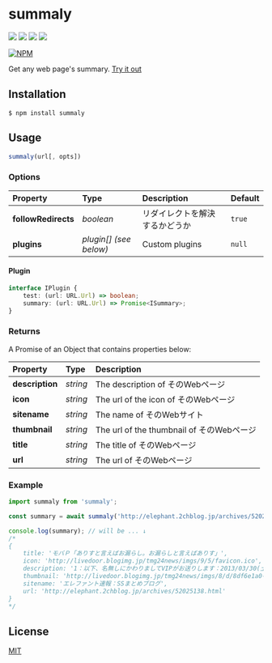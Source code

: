 summaly
=======

[![][npm-badge]][npm-link]
[![][mit-badge]][mit]
[![][himawari-badge]][himasaku]
[![][sakurako-badge]][himasaku]

[![NPM](https://nodei.co/npm/summaly.png?downloads=true&downloadRank=true&stars=true)](https://www.npmjs.com/package/summaly)

Get any web page's summary. [Try it out](https://runkit.com/npm/summaly)

Installation
------------
`$ npm install summaly`

Usage
-----
``` javascript
summaly(url[, opts])
```

### Options
| Property            | Type                   | Description                 | Default |
| :------------------ | :--------------------- | :-------------------------- | :------ |
| **followRedirects** | *boolean*              | リダイレクトを解決するかどうか | `true`  |
| **plugins**         | *plugin[] (see below)* | Custom plugins              | `null`  |

#### Plugin
``` typescript
interface IPlugin {
	test: (url: URL.Url) => boolean;
	summary: (url: URL.Url) => Promise<ISummary>;
}
```

### Returns
A Promise of an Object that contains properties below:

| Property        | Type     | Description                              |
| :-------------- | :------- | :--------------------------------------- |
| **description** | *string* | The description of そのWebページ          |
| **icon**        | *string* | The url of the icon of そのWebページ      |
| **sitename**    | *string* | The name of そのWebサイト                 |
| **thumbnail**   | *string* | The url of the thumbnail of そのWebページ |
| **title**       | *string* | The title of そのWebページ                |
| **url**         | *string* | The url of そのWebページ                  |

### Example
``` javascript
import summaly from 'summaly';

const summary = await summaly('http://elephant.2chblog.jp/archives/52025138.html');

console.log(summary); // will be ... ↓
/*
{
	title: 'モバＰ「ありすと言えばお漏らし。お漏らしと言えばありす」',
	icon: 'http://livedoor.blogimg.jp/tmg24news/imgs/9/5/favicon.ico',
	description: '1：以下、名無しにかわりましてVIPがお送りします：2013/03/30(土) 14:57:29.09 ID:An34eOmY0モバＰ「反論が あるやつもいるかもしれない」    モバＰ「だが俺の主張も聞いてほしい！　お漏らしさせるならありすが一番だ！」    日菜子「むふふ……いきなりそんなことを大声で',
	thumbnail: 'http://livedoor.blogimg.jp/tmg24news/imgs/8/d/8df6e1a0-s.jpg',
	sitename: 'エレファント速報：SSまとめブログ',
	url: 'http://elephant.2chblog.jp/archives/52025138.html'
}
*/
```

License
-------
[MIT](LICENSE)

[npm-link]:       https://www.npmjs.com/package/summaly
[npm-badge]:      https://img.shields.io/npm/v/summaly.svg?style=flat-square
[mit]:            http://opensource.org/licenses/MIT
[mit-badge]:      https://img.shields.io/badge/license-MIT-444444.svg?style=flat-square
[himasaku]:       https://himasaku.net
[himawari-badge]: https://img.shields.io/badge/%E5%8F%A4%E8%B0%B7-%E5%90%91%E6%97%A5%E8%91%B5-1684c5.svg?style=flat-square
[sakurako-badge]: https://img.shields.io/badge/%E5%A4%A7%E5%AE%A4-%E6%AB%BB%E5%AD%90-efb02a.svg?style=flat-square
